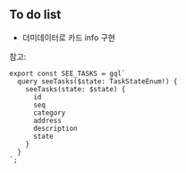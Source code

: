 ## To do list

- 더미데이터로 카드 info 구현

참고:

```
export const SEE_TASKS = gql`
  query seeTasks($state: TaskStateEnum!) {
    seeTasks(state: $state) {
      id
      seq
      category
      address
      description
      state
    }
  }
`;
```
